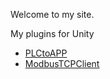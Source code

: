 Welcome to my site.

My plugins for Unity

* [PLCtoAPP](PLCtoAPP.md)
* [ModbusTCPClient](ModbusTCPClient.md)